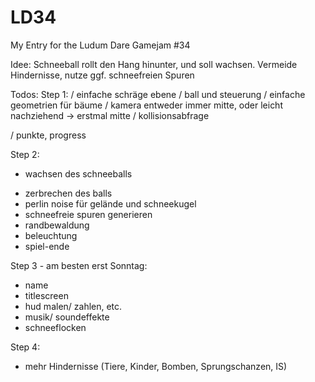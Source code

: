 # LD34
My Entry for the Ludum Dare Gamejam #34

Idee:
Schneeball rollt den Hang hinunter, und soll wachsen. 
Vermeide Hindernisse, nutze ggf. schneefreien Spuren

Todos:
Step 1:
/ einfache schräge ebene
/ ball und steuerung
/ einfache geometrien für bäume
/ kamera entweder immer mitte, oder leicht nachziehend
   -> erstmal mitte
/ kollisionsabfrage

/ punkte, progress

Step 2:
+ wachsen des schneeballs
* zerbrechen des balls
* perlin noise für gelände und schneekugel
* schneefreie spuren generieren
* randbewaldung
* beleuchtung
* spiel-ende

Step 3 - am besten erst Sonntag:
* name
* titlescreen
* hud malen/ zahlen, etc.
* musik/ soundeffekte
* schneeflocken

Step 4:
* mehr Hindernisse (Tiere, Kinder, Bomben, Sprungschanzen, IS)
 
